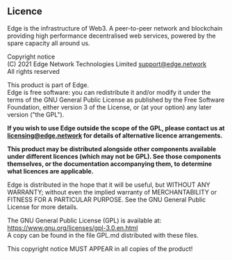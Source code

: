 ## Licence

Edge is the infrastructure of Web3. A peer-to-peer network and blockchain providing high performance decentralised web services, powered by the spare capacity all around us.

Copyright notice<br />
(C) 2021 Edge Network Technologies Limited <support@edge.network><br />
All rights reserved

This product is part of Edge.<br />
Edge is free software: you can redistribute it and/or modify it under the terms of the GNU General Public License as published by the Free Software Foundation, either version 3 of the License, or (at your option) any later version ("the GPL").

**If you wish to use Edge outside the scope of the GPL, please contact us at licensing@edge.network for details of alternative licence arrangements.**

**This product may be distributed alongside other components available under different licences (which may not be GPL). See those components themselves, or the documentation accompanying them, to determine what licences are applicable.**

Edge is distributed in the hope that it will be useful, but WITHOUT ANY WARRANTY; without even the implied warranty of MERCHANTABILITY or FITNESS FOR A PARTICULAR PURPOSE. See the GNU General Public License for more details.

The GNU General Public License (GPL) is available at: https://www.gnu.org/licenses/gpl-3.0.en.html<br />
A copy can be found in the file GPL.md distributed with
these files.

This copyright notice MUST APPEAR in all copies of the product!